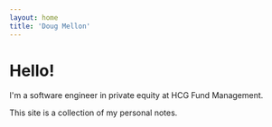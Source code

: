 ```yaml
---
layout: home
title: 'Doug Mellon'
---
```


# Hello!

I'm a software engineer in private equity at HCG Fund Management.

This site is a collection of my personal notes.